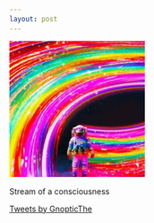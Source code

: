 ```yaml
---
layout: post
---
```

![image-title-here](/img/unused-rainbow-astronaut.gif) <!-- {:class="img-responsive"} -->
<br>

Stream of a consciousness

<a class="twitter-timeline" data-theme="dark" href="https://twitter.com/GnopticThe?ref_src=twsrc%5Etfw">Tweets by GnopticThe</a>

<script async src="https://platform.twitter.com/widgets.js" charset="utf-8"></script>
